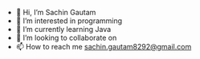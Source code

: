 - 👋 Hi, I’m Sachin Gautam
- 👀 I’m interested in programming
- 🌱 I’m currently learning Java
- 💞️ I’m looking to collaborate on
- 📫 How to reach me sachin.gautam8292@gmail.com

<!---
Sach-Gtm/Sach-Gtm is a ✨ special ✨ repository because its `README.md` (this file) appears on your GitHub profile.
You can click the Preview link to take a look at your changes.
--->
